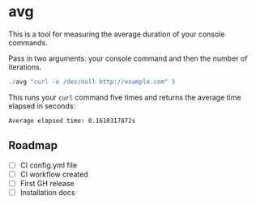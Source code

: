 # avg

This is a tool for measuring the average duration of your console commands.

Pass in two arguments: your console command and then the number of iterations. 

```haskell
./avg "curl -o /dev/null http://example.com" 5
```

This runs your `curl` command five times and returns the average time elapsed in seconds:

```
Average elapsed time: 0.1610317872s
```

## Roadmap

- [ ] CI config.yml file
- [ ] CI workflow created
- [ ] First GH release
- [ ] Installation docs
